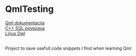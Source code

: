 # QmlTesting
[Qml dokumentacija](https://doc.qt.io/qt-5/qtqml-index.html)<br>
[C++ SQL povezava](https://www.geeksforgeeks.org/sql-using-c-c-and-sqlite)<br>
[Linux Dwl](https://doc.qt.io/qt-5/linux.html)<br>

<br>
Project to save usefull code snippets I find when learning Qml
